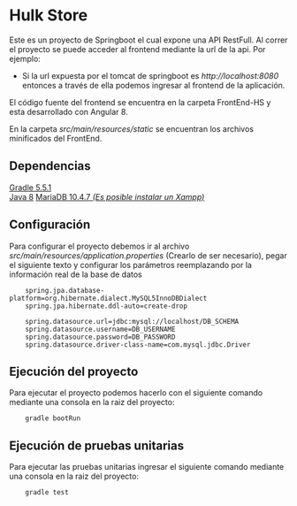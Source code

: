 # Hulk Store

Este es un proyecto de Springboot el cual expone una API RestFull.
Al correr el proyecto se puede acceder al frontend mediante la url de la api.
Por ejemplo:
 - Si la url expuesta por el tomcat de springboot es _http://localhost:8080_ entonces a través de ella podemos ingresar 
    al frontend de la aplicación.


El código fuente del frontend se encuentra en la carpeta FrontEnd-HS y esta desarrollado con Angular 8.

En la carpeta _src/main/resources/static_ se encuentran los archivos minificados del FrontEnd.

## Dependencias

   [Gradle 5.5.1](https://docs.gradle.org/5.5.1/userguide/userguide.html)    
   [Java 8](https://www.java.com/es/download/)
   [MariaDB 10.4.7 _(Es posible instalar un Xampp)_](https://downloads.mariadb.org/mariadb/10.4.7/)

## Configuración

Para configurar el proyecto debemos ir al archivo _src/main/resources/application.properties_ (Crearlo de ser necesario), 
pegar el siguiente texto y configurar los parámetros reemplazando por la información real de la base de datos

````
    spring.jpa.database-platform=org.hibernate.dialect.MySQL5InnoDBDialect
    spring.jpa.hibernate.ddl-auto=create-drop
    
    spring.datasource.url=jdbc:mysql://localhost/DB_SCHEMA
    spring.datasource.username=DB_USERNAME
    spring.datasource.password=DB_PASSWORD
    spring.datasource.driver-class-name=com.mysql.jdbc.Driver
````


## Ejecución del proyecto

Para ejecutar el proyecto podemos hacerlo con el siguiente comando mediante una consola en la raiz del proyecto:
````
    gradle bootRun
````

## Ejecución de pruebas unitarias

Para ejecutar las pruebas unitarias ingresar el siguiente comando mediante una consola en la raiz del proyecto:
````
    gradle test
````


